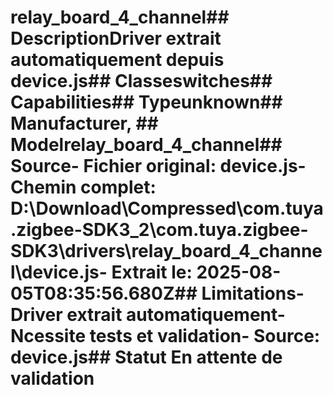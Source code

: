# relay_board_4_channel##  DescriptionDriver extrait automatiquement depuis device.js##  Classeswitches##  Capabilities##  Typeunknown##  Manufacturer, ##  Modelrelay_board_4_channel##  Source- **Fichier original**: device.js- **Chemin complet**: D:\Download\Compressed\com.tuya.zigbee-SDK3_2\com.tuya.zigbee-SDK3\drivers\relay_board_4_channel\device.js- **Extrait le**: 2025-08-05T08:35:56.680Z##  Limitations- Driver extrait automatiquement- Ncessite tests et validation- Source: device.js##  Statut En attente de validation